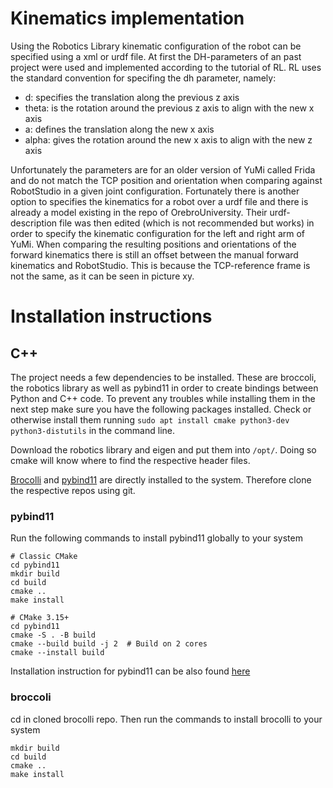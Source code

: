 # Kinematics implementation
Using the Robotics Library kinematic configuration of the robot can be specified using a xml or urdf file. At first the DH-parameters of an past project were used and implemented according to the tutorial of RL. RL uses the standard convention for specifing the dh parameter, namely:


- d: specifies the translation along the previous z axis
- theta: is the rotation around the previous z axis to align with the new x axis
- a: defines the translation along the new x axis
- alpha: gives the rotation around the new x axis to align with the new z axis

Unfortunately the parameters are for an older version of YuMi called Frida and do not match the TCP position and orientation when comparing against RobotStudio in a given joint configuration.
Fortunately there is another option to specifies the kinematics for a robot over a urdf file and there is already a model existing in the repo of OrebroUniversity. Their urdf-description file was then edited (which is not recommended but works) in order to specify the kinematic configuration for the left and right arm of YuMi. When comparing the resulting positions and orientations of the forward kinematics there is still an offset between the manual forward kinematics and RobotStudio. This is because the TCP-reference frame is not the same, as it can be seen in picture xy.

# Installation instructions
## C++ 
The project needs a few dependencies to be installed. These are broccoli, the robotics library as well as pybind11 in order to create bindings between Python and C++ code. To prevent any troubles while installing them in the next step make sure you have the following packages installed. Check or otherwise install them running `sudo apt install cmake python3-dev python3-distutils` in the command line.

Download the robotics library and eigen and put them into `/opt/`. Doing so cmake will know where to find the respective header files.
 
[Brocolli](https://gitlab.lrz.de/AM/broccoli) and [pybind11](https://github.com/pybind/pybind11) are directly installed to the system. Therefore clone the respective repos using git. 

### pybind11
Run the following commands to install pybind11 globally to your system
```
# Classic CMake
cd pybind11
mkdir build
cd build
cmake ..
make install

# CMake 3.15+
cd pybind11
cmake -S . -B build
cmake --build build -j 2  # Build on 2 cores
cmake --install build
```
Installation instruction for pybind11 can be also found [here](https://pybind11.readthedocs.io/en/stable/compiling.html#building-with-cmake)

### broccoli
cd in cloned brocolli repo. Then run the commands to install brocolli to your system
```
mkdir build
cd build
cmake ..
make install
```

